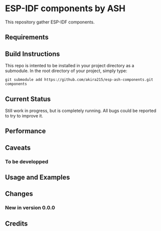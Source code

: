# ESP-IDF components by ASH

This repository gather ESP-IDF components. 

## Requirements


## Build Instructions

This repo is intented to be installed in your project directory as a submodule. In the root directory of your project, simply type:
```
git submodule add https://github.com/akira215/esp-ash-components.git components
```


## Current Status

Still work in progress, but is completely running. All bugs 
could be reported to try to improve it.

## Performance



## Caveats

### To be developped



## Usage and Examples



## Changes

### New in version 0.0.0


## Credits


